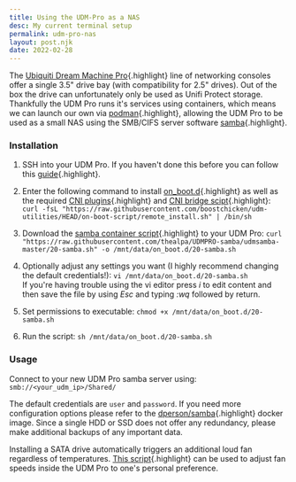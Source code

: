 ```yaml
---
title: Using the UDM-Pro as a NAS
desc: My current terminal setup
permalink: udm-pro-nas
layout: post.njk
date: 2022-02-28
---
```


The [Ubiquiti Dream Machine Pro](https://store.ui.com/collections/unifi-network-unifi-os-consoles/products/udm-pro){.highlight} line of networking consoles offer a single 3.5" drive bay (with compatibility for 2.5" drives). Out of the box the drive can unfortunately only be used as Unifi Protect storage. Thankfully the UDM Pro runs it's services using containers, which means we can launch our own via [podman](https://podman.io/){.highlight}, allowing the UDM Pro to be used as a small NAS using the SMB/CIFS server software [samba](https://www.samba.org/){.highlight}. 

### Installation

1. SSH into your UDM Pro. If you haven't done this before you can follow this [guide](https://evanmccann.net/blog/2020/5/udm-ssh){.highlight}.

2. Enter the following command to install [on_boot.d](https://github.com/boostchicken/udm-utilities){.highlight} as well as the required [CNI plugins](https://github.com/boostchicken-dev/udm-utilities/blob/master/cni-plugins/05-install-cni-plugins.sh){.highlight} and [CNI bridge scipt](https://github.com/boostchicken-dev/udm-utilities/blob/master/on-boot-script/examples/udm-networking/on_boot.d/05-cni-bridge.sh){.highlight}:
`curl -fsL "https://raw.githubusercontent.com/boostchicken/udm-utilities/HEAD/on-boot-script/remote_install.sh" | /bin/sh`

3. Download the [samba container script](https://raw.githubusercontent.com/thealpa/UDMPRO-samba/udmsamba-master/20-samba.sh){.highlight} to your UDM Pro:
`curl "https://raw.githubusercontent.com/thealpa/UDMPRO-samba/udmsamba-master/20-samba.sh" -o /mnt/data/on_boot.d/20-samba.sh`

4. Optionally adjust any settings you want (I highly recommend changing the default credentials!):
`vi /mnt/data/on_boot.d/20-samba.sh`<br>
If you're having trouble using the vi editor press *i* to edit content and then save the file by using *Esc* and typing *:wq* followed by return.

5. Set permissions to executable:
`chmod +x /mnt/data/on_boot.d/20-samba.sh`

6. Run the script:
`sh /mnt/data/on_boot.d/20-samba.sh`

### Usage

Connect to your new UDM Pro samba server using:
`smb://<your_udm_ip>/Shared/`

The default credentials are `user` and `password`. If you need more configuration options please refer to the [dperson/samba](https://hub.docker.com/r/dperson/samba){.highlight} docker image. Since a single HDD or SSD does not offer any redundancy, please make additional backups of any important data.

Installing a SATA drive automatically triggers an additional loud fan regardless of temperatures. [This script](https://github.com/renedis/ubnt-auto-fan-speed){.highlight} can be used to adjust fan speeds inside the UDM Pro to one's personal preference.